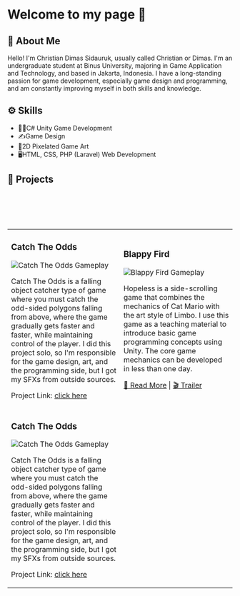 # Welcome to my page 👋

## 📌 About Me
Hello! I'm Christian Dimas Sidauruk, usually called Christian or Dimas. I'm an undergraduate student at Binus University, majoring in Game Application and Technology, and based in Jakarta, Indonesia. I have a long-standing passion for game development, especially game design and programming, and am constantly improving myself in both skills and knowledge.

## ⚙️ Skills
- 👨‍💻C# Unity Game Development
- ✍️Game Design
- 🎨2D Pixelated Game Art
- 🖥️HTML, CSS, PHP (Laravel) Web Development

## 🚀 Projects

<table>
<tr>
<td width="50%">
<h3>Catch The Odds</h3>
<img src="https://via.placeholder.com/400x220" alt="Catch The Odds Gameplay"/>
<p>
Catch The Odds is a falling object catcher type of game where you must catch the odd-sided polygons falling from above, where the game gradually gets faster and faster, while maintaining control of the player. I did this project solo, so I'm responsible for the game design, art, and the programming side, but I got my SFXs from outside sources. 
</p>
<p>
Project Link: <a href="#">click here</a>
</p>
</td>

<br></br>

<td width="50%">
<h3>Blappy Fird</h3>
<img src="https://via.placeholder.com/400x220" alt="Blappy Fird Gameplay"/>
<p>
Hopeless is a side-scrolling game that combines the mechanics of Cat Mario with the art style of Limbo. I use this game as a teaching material to introduce basic game programming concepts using Unity. The core game mechanics can be developed in less than one day.
</p>
<p>
<a href="#">🔗 Read More</a> | <a href="#">🎬 Trailer</a>
</p>
</td>
</tr>

&nbsp;

<tr>
<td width="50%">
<h3>Catch The Odds</h3>
<img src="https://via.placeholder.com/400x220" alt="Catch The Odds Gameplay"/>
<p>
Catch The Odds is a falling object catcher type of game where you must catch the odd-sided polygons falling from above, where the game gradually gets faster and faster, while maintaining control of the player. I did this project solo, so I'm responsible for the game design, art, and the programming side, but I got my SFXs from outside sources. 
</p>
<p>
Project Link: <a href="#">click here</a>
</p>
</td>
</tr>
</table>


